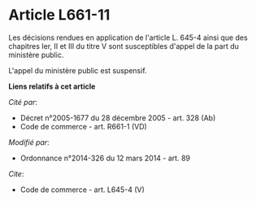# Article L661-11

Les décisions rendues en application de l'article L. 645-4 ainsi que des chapitres Ier, II et III du titre V sont
susceptibles d'appel de la part du ministère public. 

L'appel du ministère public est suspensif.

**Liens relatifs à cet article**

_Cité par_:

  - Décret n°2005-1677 du 28 décembre 2005 - art. 328 (Ab)
  - Code de commerce - art. R661-1 (VD)

_Modifié par_:

  - Ordonnance n°2014-326 du 12 mars 2014 - art. 89

_Cite_:

  - Code de commerce - art. L645-4 (V)
